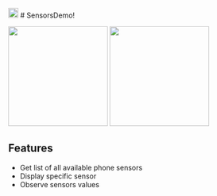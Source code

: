 <img src="https://user-images.githubusercontent.com/44686602/213526606-75accaa9-961a-4759-b82e-e52b2b94481d.png" width="20"> # SensorsDemo!


<img src="https://user-images.githubusercontent.com/44686602/213187510-3bd40a2b-70bd-4391-96f6-a190ddc735cb.jpg" width="200"> <img src="https://user-images.githubusercontent.com/44686602/213523756-126692e2-2b4a-49c8-9cea-ccd901c71239.png" width="200">

## Features
 - Get list of all available phone sensors
 - Display specific sensor
 - Observe sensors values
